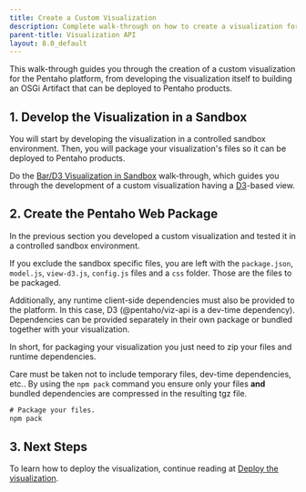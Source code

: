 ```yaml
---
title: Create a Custom Visualization
description: Complete walk-through on how to create a visualization for the Pentaho platform.
parent-title: Visualization API
layout: 8.0_default
---
```


This walk-through guides you through the creation of a custom visualization for the Pentaho platform, 
from developing the visualization itself to building an OSGi Artifact that can be deployed to Pentaho products.

## 1. Develop the Visualization in a Sandbox

You will start by developing the visualization in a controlled sandbox environment.
Then, you will package your visualization's files so it can be deployed to Pentaho products.

Do the [Bar/D3 Visualization in Sandbox](samples/bar-d3-sandbox) walk-through, 
which guides you through the development of a custom visualization having a [D3](https://d3js.org/)-based view.

## 2. Create the Pentaho Web Package

In the previous section you developed a custom visualization and tested it in a controlled sandbox environment.

If you exclude the sandbox specific files, you are left with the `package.json`, `model.js`, `view-d3.js`, `config.js`
files and a `css` folder. Those are the files to be packaged.

Additionally, any runtime client-side dependencies must also be provided to the platform. In this case, D3 (@pentaho/viz-api is a dev-time dependency).
Dependencies can be provided separately in their own package or bundled together with your visualization.

In short, for packaging your visualization you just need to zip your files and runtime dependencies.

Care must be taken not to include temporary files, dev-time dependencies, etc..
By using the `npm pack` command you ensure only your files **and** bundled dependencies are compressed in the resulting tgz file.

```xml
# Package your files.
npm pack
```

## 3. Next Steps

To learn how to deploy the visualization,
continue reading at [Deploy the visualization](.#deploying-the-visualization).
